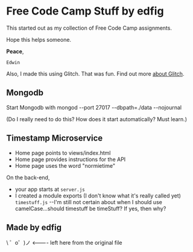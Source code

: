Free Code Camp Stuff by edfig
=========================

This started out as my collection of Free Code Camp assignments.

Hope this helps someone.

**Peace**,

`Edwin`

Also, I made this using Glitch. That was fun. Find out more [about Glitch](https://glitch.com/about).

Mongodb
------------
Start Mongodb with mongod --port 27017 --dbpath=./data --nojournal 

(Do I really need to do this? How does it start automatically? Must learn.)

Timestamp Microservice
------------

- Home page points to views/index.html
- Home page provides instructions for the API
- Home page uses the word "normietime"

On the back-end,
- your app starts at `server.js`
- I created a module exports (I don't know what it's really called yet) `timestuff.js` 
--I'm still not certain about when I should use camelCase...should timestuff be timeStuff? If yes, then why?


Made by edfig
-------------------

\ ゜o゜)ノ <---- left here from the original file
